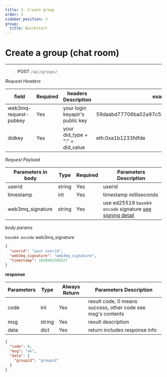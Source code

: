 ```yaml
---
title: 3. Create group
order: 3
sidebar_position: 3
group:
  title: Quickstart
---
```


# Create a group (chat room)

---

> **POST** `/api/groups/`

_Request Headers_

| field                 | Required | headers Description             | example                                     |
| --------------------- | -------- | ------------------------------- | ------------------------------------------- |
| web3mq-request-pubkey | Yes      | your login keyapir's public key | 59daabd77706ba02a97c523513a2ceaed10e4275bd6 |
| didkey                | Yes      | your did_type + ":" + did_value | eth:0xa1b1233fdfde                          |

_Request Payload_

| Parameters in body | Type   | Required | Parameters Description                                                |
| ------------------ | ------ | -------- | --------------------------------------------------------------------- |
| userid             | string | Yes      | userid |
| timestamp          | int    | Yes      | timestamp milliseconds                                                |
| web3mq_signature  | string | Yes      | use ed25519 `base64 encode` signature [see signing detail](/docs/Ethos-API/signature) 

_body params_

`base64 encode` web3mq_signature

```json
{
  "userid": "your userid",
  "web3mq_signature": "web3mq_signature",
  "timestamp": 1656991509327
}
```

**response**

| Parameters | Type   | Always Return | Parameters Description                                      |
| ---------- | ------ | ------------- | ----------------------------------------------------------- |
| code       | int    | Yes           | result code, 0 means success, other code see msg's contents |
| msg        | string | Yes           | result description                                          |
| data       | dict   | Yes           | return includes response info                               |

```json
{
  "code": 0,
  "msg": "ok",
  "data": {
    "groupid": "groupid"
  }
}
```

